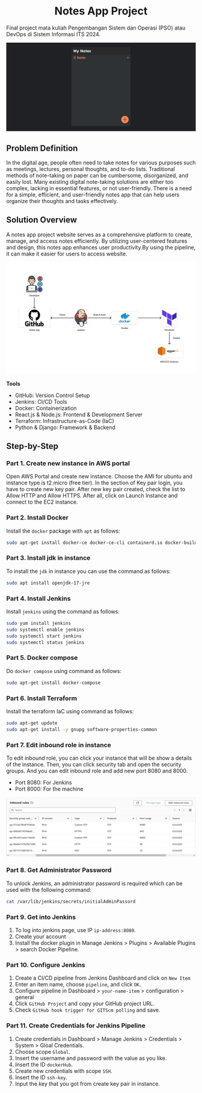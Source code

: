 <div align="center">
  <h1>Notes App Project</h1>
</div>

Final project mata kuliah Pengembangan Sistem dan Operasi (PSO) atau DevOps di Sistem Informasi ITS 2024.

![Notes App Project](images/notes-app.png)

## Problem Definition

In the digital age, people often need to take notes for various purposes such as meetings, lectures, personal thoughts, and to-do lists. Traditional methods of note-taking on paper can be cumbersome, disorganized, and easily lost. Many existing digital note-taking solutions are either too complex, lacking in essential features, or not user-friendly. There is a need for a simple, efficient, and user-friendly notes app that can help users organize their thoughts and tasks effectively.

## Solution Overview

A notes app project website serves as a comprehensive platform to create, manage, and access notes efficiently. By utilizing user-centered features and design, this notes app enhances user productivity.By using the pipeline, it can make it easier for users to access website.

![Pipeline Overview](images/pipeline.png)

**Tools**
- GitHub: Version Control Setup
- Jenkins: CI/CD Tools
- Docker: Containerization
- React.js & Node.js: Frontend & Development Server
- Terraform: Infrastructure-as-Code (IaC)
- Python & Django: Framework & Backend

## Step-by-Step
### Part 1. Create new instance in AWS portal
Open AWS Portal and create new instance. Choose the AMI for ubuntu and instance type is t2.micro (free tier). In the section of Key pair login, you have to create new key pair. After new key pair created, check the list to Allow HTTP and Allow HTTPS. After all, click on Launch Instance and connect to the EC2 instance.

### Part 2. Install Docker
Install the `docker` package with `apt` as follows:
```bash
sudo apt-get install docker-ce docker-ce-cli containerd.io docker-buildx-plugin docker-compose-plugin
```

### Part 3. Install jdk in instance
To install the `jdk` in instance you can use the command as follows:
```bash
sudo apt install openjdk-17-jre
```

### Part 4. Install Jenkins
Install `jenkins` using the command as follows:
```bash
sudo yum install jenkins
sudo systemctl enable jenkins
sudo systemctl start jenkins
sudo systemctl status jenkins
```

### Part 5. Docker compose
Do `docker compose` using command as follows:
```bash
sudo apt-get install docker-compose
```

### Part 6. Install Terraform
Install the terraform IaC using command as follows:
```bash
sudo apt-get update 
sudo apt-get install -y gnupg software-properties-common
```

### Part 7. Edit inbound role in instance
To edit inbound role, you can click your instance that will be show a details of the instance. Then, you can click security tab and open the security groups. And you can edit inbound role and add new port 8080 and 8000.
- Port 8080: For Jenkins
- Port 8000: For the machine

![Edit Inbound Role](images/edit-inbound-role.png)

### Part 8. Get Administrator Password
To unlock Jenkins, an administrator password is required which can be used with the following command:
```bash
cat /var/lib/jenkins/secrets/initialAdminPassord
```

### Part 9. Get into Jenkins
1. To log into jenkins page, use IP `ip-address:8080`.
2. Create your account
3. Install the docker plugin in Manage Jenkins > Plugins > Available Plugins > search Docker Pipeline.

### Part 10. Configure Jenkins
1. Create a CI/CD pipeline from Jenkins Dashboard and click on `New Item`
2. Enter an item name, choose `pipeline`, and click `OK`.
3. Configure pipeline in Dashboard > `your-name-item` > configuration > general
4. Click `GitHub Project` and copy your GitHub project URL.
5. Check `GitHub hook trigger for GITScm polling` and save.

### Part 11. Create Credentials for Jenkins Pipeline
1. Create credentials in Dashboard > Manage Jenkins > Credentials > System > Gloal Credentials.
2. Choose scope `Global`.
3. Insert the username and password with the value as you like.
4. Insert the ID `dockerHub`.
5. Create new credentials with scope `SSH`.
6. Insert the ID `ssh-key`.
7. Input the key that you got from create key pair in instance.

<!-- # Getting Started with Create React App

This project was bootstrapped with [Create React App](https://github.com/facebook/create-react-app).

## Available Scripts

In the project directory, you can run:

### `npm start`

Runs the app in the development mode.\
Open [http://localhost:3000](http://localhost:3000) to view it in your browser.

The page will reload when you make changes.\
You may also see any lint errors in the console.

### `npm test`

Launches the test runner in the interactive watch mode.\
See the section about [running tests](https://facebook.github.io/create-react-app/docs/running-tests) for more information.

### `npm run build`

Builds the app for production to the `build` folder.\
It correctly bundles React in production mode and optimizes the build for the best performance.

The build is minified and the filenames include the hashes.\
Your app is ready to be deployed!

See the section about [deployment](https://facebook.github.io/create-react-app/docs/deployment) for more information.

### `npm run eject`

**Note: this is a one-way operation. Once you `eject`, you can't go back!**

If you aren't satisfied with the build tool and configuration choices, you can `eject` at any time. This command will remove the single build dependency from your project.

Instead, it will copy all the configuration files and the transitive dependencies (webpack, Babel, ESLint, etc) right into your project so you have full control over them. All of the commands except `eject` will still work, but they will point to the copied scripts so you can tweak them. At this point you're on your own.

You don't have to ever use `eject`. The curated feature set is suitable for small and middle deployments, and you shouldn't feel obligated to use this feature. However we understand that this tool wouldn't be useful if you couldn't customize it when you are ready for it.

## Learn More

You can learn more in the [Create React App documentation](https://facebook.github.io/create-react-app/docs/getting-started).

To learn React, check out the [React documentation](https://reactjs.org/).

### Code Splitting

This section has moved here: [https://facebook.github.io/create-react-app/docs/code-splitting](https://facebook.github.io/create-react-app/docs/code-splitting)

### Analyzing the Bundle Size

This section has moved here: [https://facebook.github.io/create-react-app/docs/analyzing-the-bundle-size](https://facebook.github.io/create-react-app/docs/analyzing-the-bundle-size)

### Making a Progressive Web App

This section has moved here: [https://facebook.github.io/create-react-app/docs/making-a-progressive-web-app](https://facebook.github.io/create-react-app/docs/making-a-progressive-web-app)

### Advanced Configuration

This section has moved here: [https://facebook.github.io/create-react-app/docs/advanced-configuration](https://facebook.github.io/create-react-app/docs/advanced-configuration)

### Deployment

This section has moved here: [https://facebook.github.io/create-react-app/docs/deployment](https://facebook.github.io/create-react-app/docs/deployment)

### `npm run build` fails to minify

This section has moved here: [https://facebook.github.io/create-react-app/docs/troubleshooting#npm-run-build-fails-to-minify](https://facebook.github.io/create-react-app/docs/troubleshooting#npm-run-build-fails-to-minify) -->
